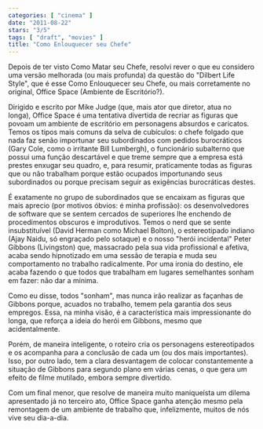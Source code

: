 ```yaml
---
categories: [ "cinema" ]
date: "2011-08-22"
stars: "3/5"
tags: [ "draft", "movies" ]
title: "Como Enlouquecer seu Chefe"
---
```

Depois de ter visto Como Matar seu Chefe, resolvi rever o que eu considero
uma versão melhorada (ou mais profunda) da questão do "Dilbert Life
Style", que é esse Como Enlouquecer seu Chefe, ou mais corretamente no
original, Office Space (Ambiente de Escritório?).

Dirigido e escrito por Mike Judge (que, mais ator que diretor, atua
no longa), Office Space é uma tentativa divertida de recriar as
figuras que povoam um ambiente de escritório em personagens absurdos e
caricatos. Temos os tipos mais comuns da selva de cubículos: o chefe
folgado que nada faz senão importunar seu subordinados com pedidos
burocráticos (Gary Cole, como o irritante Bill Lumbergh), o funcionário
subalterno que possui uma função descartável e que treme sempre que a
empresa está prestes enxugar seu quadro, e, para resumir, praticamente
todas as figuras que ou não trabalham porque estão ocupados importunando
seus subordinados ou porque precisam seguir as exigências burocráticas
destes.

É exatamente no grupo de subordinados que se encaixam as figuras
que mais aprecio (por motivos óbvios: é minha profissão): os
desenvolvedores de software que se sentem cercados de superiores
lhe enchendo de procedimentos obscuros e improdutivos. Temos o nerd
que se sente insubstituível (David Herman como Michael Bolton),
o estereotipado indiano (Ajay Naidu, só engraçado pelo sotaque) e o
nosso "herói incidental" Peter Gibbons (Livingston) que, massacrado pela
sua vida profissional e afetiva, acaba sendo hipnotizado em uma sessão
de terapia e muda seu comportamento no trabalho radicalmente. Por uma
ironia do destino, ele acaba fazendo o que todos que trabalham em lugares
semelhantes sonham em fazer: não dar a mínima.

Como eu disse, todos "sonham", mas nunca irão realizar as façanhas
de Gibbons porque, acuados no trabalho, temem pela garantia dos
seus empregos. Essa, na minha visão, é a característica mais
impressionante do longa, que reforça a ideia do herói em Gibbons,
mesmo que acidentalmente.

Porém, de maneira inteligente, o roteiro cria os personagens
estereotipados e os acompanha para a conclusão de cada um (ou dos mais
importantes). Isso, por outro lado, tem a clara desvantagem de colocar
constantemente a situação de Gibbons para segundo plano em várias
cenas, o que gera um efeito de filme mutilado, embora sempre divertido.

Com um final menor, que resolve de maneira muito maniqueísta um dilema
apresentado já no terceiro ato, Office Space ganha atenção mesmo pela
remontagem de um ambiente de trabalho que, infelizmente, muitos de nós
vive seu dia-a-dia.
